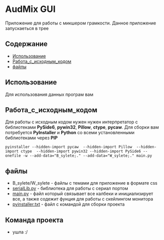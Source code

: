 # AudMix GUI
Приложение для работы с микшером грамкости. Данное приложение запускаеться в трее

## Содержание
- [Использование](#использование)
- [Работа_с_исходным_кодом](#Работа_с_исходным_кодом)
- [файлы](#файлы)

## Использование
Для использования данных програм вам 
## Работа_с_исходным_кодом
Для работы с исходным кодом нужен нужен интерпретатор с библиотеками **PySide6**, **pywin32**, **Pillow**, **ctype**, **pycaw**. 
Для сборки вам потребуется **PyInstaller** и **Python** со всеми установленными библиотеками через **PIP**

 ```pyinstaller --hidden-import pycaw  --hidden-import Pillow  --hidden-import ctype  --hidden-import pywin32 --hidden-import PySide6 --onefile -w --add-data="B_sylete;." --add-data="W_sylete;." main.py```

## файлы
- B_sylete/W_sylete - файлы с темами для приложение в формате css 
- [serialLib.py](https://github.com/I-AM-ENGINEER/AudMix/blob/python-app/windows%20app/serialLib.py) - библиотека для работы с сериал портом
- [main.py](https://github.com/I-AM-ENGINEER/AudMix/blob/python-app/windows%20app/main.py) - файл который связывает все калбеки и инициализирует все, а также содежит фунция для работы с скейлингом монитора
- [pyinstaller.txt](https://github.com/I-AM-ENGINEER/AudMix/blob/python-app/windows%20app/pyinstaller.txt) - файл с командой для сборки проекта
 
## Команда проекта
 - ушла :/